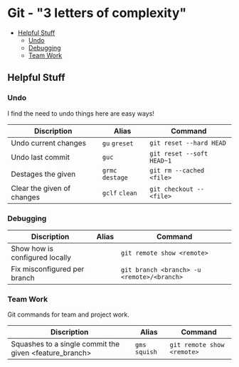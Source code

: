 # Git - "3 letters of complexity"

<!-- TOC depthFrom:2 -->

- [Helpful Stuff](#helpful-stuff)
    - [Undo](#undo)
    - [Debugging](#debugging)
    - [Team Work](#team-work)

<!-- /TOC -->

## Helpful Stuff
### Undo

I find the need to undo things here are easy ways!

Discription                         | Alias             | Command
---                                 | ---               | ---
Undo current changes                | `gu`  `greset`    | `git reset --hard HEAD`
Undo last commit                    | `guc`             | `git reset --soft HEAD~1`
Destages the given <file>           | `grmc`  `destage` | `git rm --cached <file>`
Clear the given <file> of changes   | `gclf`  `clean`   | `git checkout -- <file>`


### Debugging

Discription                             | Alias         | Command
---                                     | ---           | ---
Show how <remote> is configured locally |               | `git remote show <remote>`
Fix misconfigured <remote> per branch   |               | `git branch <branch> -u <remote>/<branch>`


### Team Work

Git commands for team and project work.

Discription                                             | Alias             | Command
---                                                     | ---               | ---
Squashes to a single commit the given <feature_branch>  | `gms`  `squish`   | `git remote show <remote>`
